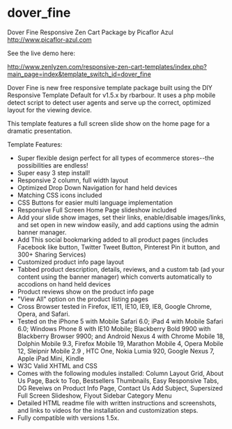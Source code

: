# dover_fine
Dover Fine Responsive Zen Cart Package
by Picaflor Azul http://www.picaflor-azul.com

See the live demo here:

http://www.zenlyzen.com/responsive-zen-cart-templates/index.php?main_page=index&template_switch_id=dover_fine

Dover Fine is new free responsive template package built using the DIY Responsive Template Default for v1.5.x by rbarbour. It uses a php mobile detect script to detect user agents and serve up the correct, optimized layout for the viewing device.

This template features a full screen slide show on the home page for a dramatic presentation.

Template Features:

* Super flexible design perfect for all types of ecommerce stores--the possibilities are endless!
* Super easy 3 step install!
* Responsive 2 column, full width layout
* Optimized Drop Down Navigation for hand held devices
* Matching CSS icons included
* CSS Buttons for easier multi language implementation
* Responsive Full Screen Home Page slideshow included
* Add your slide show images, set their links, enable/disable images/links, and set open in new window easily, and add captions using the admin banner manager.
* Add This social bookmarking added to all product pages (includes Facebook like button, Twitter Tweet Button, Pinterest Pin it button, and 300+ Sharing Services)
* Customized product info page layout
* Tabbed product description, details, reviews, and a custom tab (ad your content using the banner manager) which converts automatically to accodions on hand held devices
* Product reviews show on the product info page
* "View All" option on the product listing pages
* Cross Browser tested in Firefox, IE11, IE10, IE9, IE8, Google Chrome, Opera, and Safari.
* Tested on the iPhone 5 with Mobile Safari 6.0; iPad 4 with Mobile Safari 6.0; Windows Phone 8 with IE10 Mobile; Blackberry Bold 9900 with Blackberry Browser 9900; and Android Nexus 4 with Chrome Mobile 18, Dolphin Mobile 9.3, Firefox Mobile 19, Marathon Mobile 4, Opera Mobile 12, Sleipnir Mobile 2.9 , HTC One, Nokia Lumia 920, Google Nexus 7, Apple iPad Mini, Kindle
* W3C Valid XHTML and CSS
* Comes with the following modules installed: Column Layout Grid, About Us Page, Back to Top, Bestsellers Thumbnails, Easy Responsive Tabs, DG Reveiws on Product Info Page, Contact Us Add Subject, Supersized Full Screen Slideshow, Flyout Sidebar Category Menu
* Detailed HTML readme file with written instructions and screenshots, and links to videos for the installation and customization steps.
* Fully compatible with versions 1.5x.